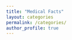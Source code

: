 ```yaml
--- 
title: "Medical Facts" 
layout: categories 
permalink: /categories/ 
author_profile: true 
--- 
```

